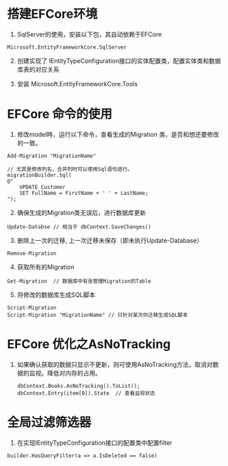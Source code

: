 # 搭建EFCore环境

1.   SqlServer的使用，安装以下包，其自动依赖于EFCore

   ```
   Microsoft.EntityFrameworkCore.SqlServer
   ```

2.  创建实现了 IEntityTypeConfiguration接口的实体配置类，配置实体类和数据库表的对应关系

3. 安装  Microsoft.EntityFrameworkCore.Tools 

# EFCore 命令的使用

1.   修改model時，运行以下命令，查看生成的Migration 类，是否和想还要修改的一致。

   ```
   Add-Migration "MigrationName"  
   
   // 尤其是修改列名，合并列时可以使用Sql语句进行。
   migrationBuilder.Sql(
   @"
       UPDATE Customer
       SET FullName = FirstName + ' ' + LastName;
   ");
   ```

2.  确保生成的Migration类无误后，进行数据库更新

   ```
   Update-Databse // 相当于 dbContext.SaveChanges()
   ```

3.  删除上一次的迁移, 上一次迁移未保存（即未执行Update-Database）

   ```
   Remove-Migration 
   ```

4.  获取所有的Migration

   ```
   Get-Migration  // 数据库中有张管理Migration的Table
   ```

5.  将修改的数据库生成SQL脚本

   ```
   Script-Migration  
   Script-Migration "MigrationName" // 只针对某次你迁移生成SQL脚本
   ```

   

# EFCore 优化之AsNoTracking

1. 如果确认获取的数据只显示不更新，则可使用AsNoTracking方法，取消对数据的监视。降低对内存的占用。

   ```
   dbContext.Books.AsNoTracking().ToList();
   dbContext.Entry(item[0]).State  // 查看监视状态
   ```

# 全局过滤筛选器

1.  在实现IEntityTypeConfiguration接口的配置类中配置filter

   ```
   builder.HasQueryFilter(a => a.IsDeleted == false)
   ```

   

 